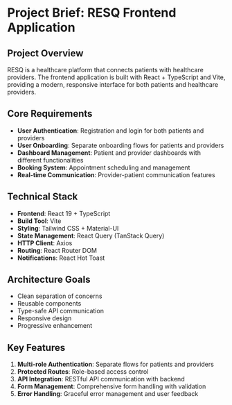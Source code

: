 # Project Brief: RESQ Frontend Application

## Project Overview
RESQ is a healthcare platform that connects patients with healthcare providers. The frontend application is built with React + TypeScript and Vite, providing a modern, responsive interface for both patients and healthcare providers.

## Core Requirements
- **User Authentication**: Registration and login for both patients and providers
- **User Onboarding**: Separate onboarding flows for patients and providers
- **Dashboard Management**: Patient and provider dashboards with different functionalities
- **Booking System**: Appointment scheduling and management
- **Real-time Communication**: Provider-patient communication features

## Technical Stack
- **Frontend**: React 19 + TypeScript
- **Build Tool**: Vite
- **Styling**: Tailwind CSS + Material-UI
- **State Management**: React Query (TanStack Query)
- **HTTP Client**: Axios
- **Routing**: React Router DOM
- **Notifications**: React Hot Toast

## Architecture Goals
- Clean separation of concerns
- Reusable components
- Type-safe API communication
- Responsive design
- Progressive enhancement

## Key Features
1. **Multi-role Authentication**: Separate flows for patients and providers
2. **Protected Routes**: Role-based access control
3. **API Integration**: RESTful API communication with backend
4. **Form Management**: Comprehensive form handling with validation
5. **Error Handling**: Graceful error management and user feedback 